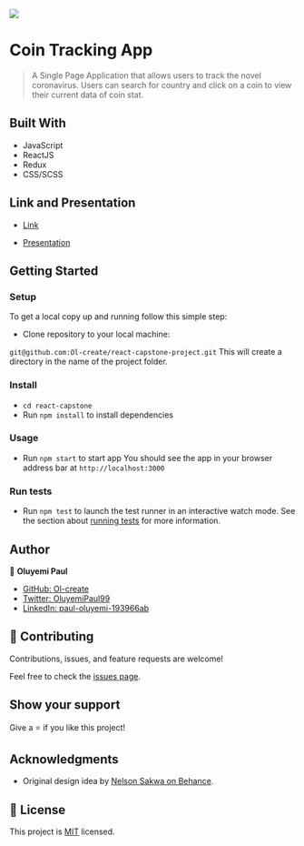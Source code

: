 ![](https://img.shields.io/badge/Microverse-blueviolet)

# Coin Tracking App

> A Single Page Application that allows users to track the novel coronavirus.
> Users can search for country and click on a coin to view their current data of coin stat.


## Built With

- JavaScript
- ReactJS
- Redux
- CSS/SCSS

## Link and Presentation 
- [Link](https://stock-analizer.netlify.app/)

- [Presentation](https://drive.google.com/file/d/1MiVO8QjVsHaNnRVexk86ezFyAXcOi9Of/view?usp=sharing)

## Getting Started

### Setup

To get a local copy up and running follow this simple step:

- Clone repository to your local machine:

`git@github.com:Ol-create/react-capstone-project.git`
This will create a directory in the name of the project folder.

### Install

- `cd react-capstone`
- Run `npm install` to install dependencies

### Usage

- Run `npm start` to start app
You should see the app in your browser address bar at `http://localhost:3000`

### Run tests
- Run `npm test` to launch the test runner in an interactive watch mode.
See the section about [running tests](https://facebook.github.io/create-react-app/docs/running-tests) for more information.

## Author

👤 **Oluyemi Paul**

- [GitHub: Ol-create](https://github.com/Ol-create)
- [Twitter: OluyemiPaul99](https://twitter.com/OluyemiPaul99)
- [LinkedIn: paul-oluyemi-193966ab](https://www.linkedin.com/in/paul-oluyemi)

## 🤝 Contributing

Contributions, issues, and feature requests are welcome!

Feel free to check the [issues page](../../issues/).

## Show your support

Give a ⭐️ if you like this project!

## Acknowledgments

- Original design idea by [Nelson Sakwa on Behance](https://www.behance.net/sakwadesignstudio).


## 📝 License

This project is [MIT](./LICENSE) licensed.
